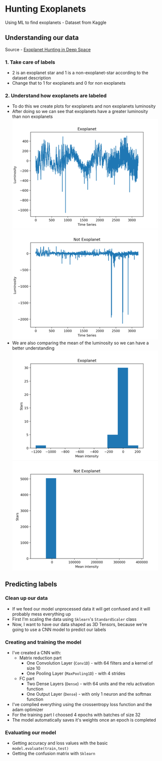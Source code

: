 # Hunting Exoplanets
Using ML to find exoplanets - Dataset from Kaggle

## Understanding our data
Source - [Exoplanet Hunting in Deep Space](https://www.kaggle.com/keplersmachines/kepler-labelled-time-series-data)
### 1. Take care of labels
  - 2 is an exoplanet star and 1 is a non-exoplanet-star according to the dataset description
  - Change that to 1 for exoplanets and 0 for non exoplanets
### 2. Understand how exoplanets are labeled
  - To do this we create plots for exoplanets and non exoplanets luminosity
  - After doing so we can see that exoplanets have a greater luminosity than non exoplanets
  ![](https://raw.githubusercontent.com/martzdev/hunting_exoplanets/master/images/exo_lum.png)
  ![](https://raw.githubusercontent.com/martzdev/hunting_exoplanets/master/images/nonexo_lum.png)
  - We are also comparing the mean of the luminosity so we can have a better understanding
  ![](https://raw.githubusercontent.com/martzdev/hunting_exoplanets/master/images/exo_mean.png)
  ![](https://raw.githubusercontent.com/martzdev/hunting_exoplanets/master/images/nonexo_mean.png)
## Predicting labels
### Clean up our data
  - If we feed our model unprocessed data it will get confused and it will probably mess everything up
  - First I'm scaling the data using ```Sklearn```'s ```StandardScaler``` class
  - Now, I want to have our data shaped as 3D Tensors, because we're going to use a CNN model to predict our labels
### Creating and training the model
  - I've created a CNN with:
    - Matrix reduction part
      - One Convolution Layer (```Conv1D```) -  with 64 filters and a kernel of size 10
      - One Pooling Layer (```MaxPooling1D```) - with 4 strides
    - FC part
      - Two Dense Layers (```Dense```) - with 64 units and the relu activation function
      - One Output Layer (```Dense```) - with only 1 neuron and the softmax function
  - I've complied everything using the crossentropy loss function and the adam optimizer
  - For the training part I choosed 4 epochs with batches of size 32
  - The model automatically saves it's weights once an epoch is completed
### Evaluating our model
  - Getting accuracy and loss values with the basic ```model.evaluate(train,test)``` 
  - Getting the confusion matrix with ```Sklearn```
    
